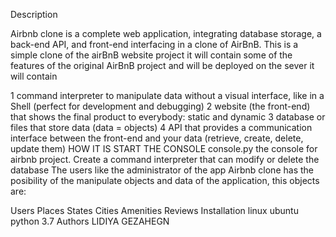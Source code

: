Description 

Airbnb clone is a complete web application, integrating database storage, a back-end API, and front-end interfacing in a clone of AirBnB.
This is a simple clone of the airBnB website project it will contain some of the features of the original AirBnB project and will be deployed on the sever it will contain

1 command interpreter to manipulate data without a visual interface, like in a Shell (perfect for development and debugging)
2 website (the front-end) that shows the final product to everybody: static and dynamic
3 database or files that store data (data = objects)
4 API that provides a communication interface between the front-end and your data (retrieve, create, delete, update them)
HOW IT IS START 
THE CONSOLE
console.py
the console for airbnb project. Create a command interpreter that can modify or delete the database The users like the administrator of the app Airbnb clone has the posibility of the manipulate objects and data of the application, this objects are:

Users
Places
States
Cities
Amenities
Reviews
Installation 
linux ubuntu 
python 3.7
Authors
LIDIYA GEZAHEGN


